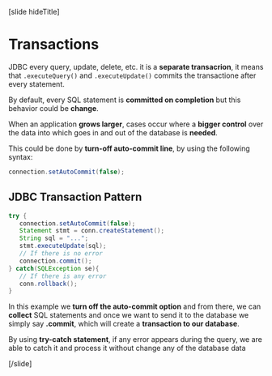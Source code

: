 [slide hideTitle]

# Transactions

JDBC every query, update, delete, etc. it is a **separate transacrion**, 
it means that `.executeQuery()` and `.executeUpdate()` commits the transactione after every statement. 

By default, every SQL statement is **committed on completion** but this behavior could be **change**.

When an application **grows larger**, cases occur where a **bigger control** over the data into which goes in and out of the database is **needed**.

This could be done by **turn-off auto-commit line**, by using the following syntax:

```java
connection.setAutoCommit(false);
```

## JDBC Transaction Pattern 

```java
try {
   connection.setAutoCommit(false);
   Statement stmt = conn.createStatement();
   String sql = "...";
   stmt.executeUpdate(sql);  
   // If there is no error
   connection.commit();
} catch(SQLException se){
   // If there is any error
   conn.rollback();
}
```

In this example we **turn off the auto-commit option** and from there, we can **collect** SQL statements and once we want to send it to the database we simply say **.commit**, which will create a **transaction to our database**.

By using **try-catch statement**, if any error appears during the query, we are able to catch it and process it without change any of the database data

[/slide]